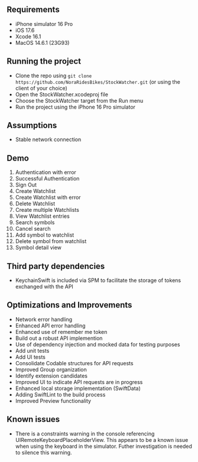 ## Requirements

* iPhone simulator 16 Pro
* iOS 17.6 
* Xcode 16.1
* MacOS 14.6.1 (23G93)

## Running the project

* Clone the repo using `git clone https://github.com/NoraRidesBikes/StockWatcher.git` (or using the client of your choice)
* Open the StockWatcher.xcodeproj file
* Choose the StockWatcher target from the Run menu
* Run the project using the iPhone 16 Pro simulator

## Assumptions

* Stable network connection

## Demo 

1. Authentication with error
2. Successful Authentication
3. Sign Out
3. Create Watchlist
4. Create Watchlist with error
5. Delete Watchlist
6. Create multiple Watchlists
7. View Watchlist entries
8. Search symbols
9. Cancel search
10. Add symbol to watchlist
11. Delete symbol from watchlist
12. Symbol detail view

## Third party dependencies
* KeychainSwift is included via SPM to facilitate the storage of tokens exchanged with the API

## Optimizations and Improvements

* Network error handling
* Enhanced API error handling
* Enhanced use of remember me token
* Build out a robust API implemention
* Use of dependency injection and mocked data for testing purposes 
* Add unit tests
* Add UI tests
* Consolidate Codable structures for API requests
* Improved Group organization
* Identify extension candidates
* Improved UI to indicate API requests are in progress 
* Enhanced local storage implementation (SwiftData)
* Adding SwiftLint to the build process
* Improved Preview functionality

## Known issues
* There is a constraints warning in the console referencing UIRemoteKeyboardPlaceholderView. This appears to be a known issue when using the keyboard in the simulator. Futher investigation is needed to silence this warning. 
